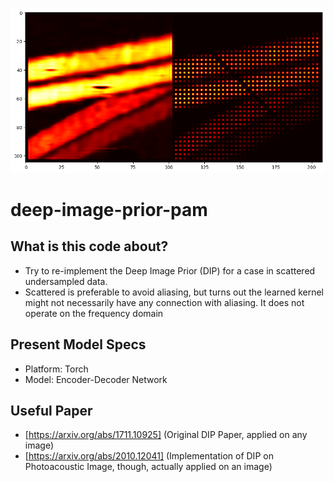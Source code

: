 ![Example Result](https://github.com/EkaSulistyawan/deep-image-prior-pam/blob/main/example_result.png)

# deep-image-prior-pam

## What is this code about? 
- Try to re-implement the Deep Image Prior (DIP) for a case in scattered undersampled data.
- Scattered is preferable to avoid aliasing, but turns out the learned kernel might not necessarily have any connection with aliasing. It does not operate on the frequency domain

## Present Model Specs
- Platform: Torch
- Model: Encoder-Decoder Network

## Useful Paper
- [https://arxiv.org/abs/1711.10925] (Original DIP Paper, applied on any image)
- [https://arxiv.org/abs/2010.12041] (Implementation of DIP on Photoacoustic Image, though, actually applied on an image)

